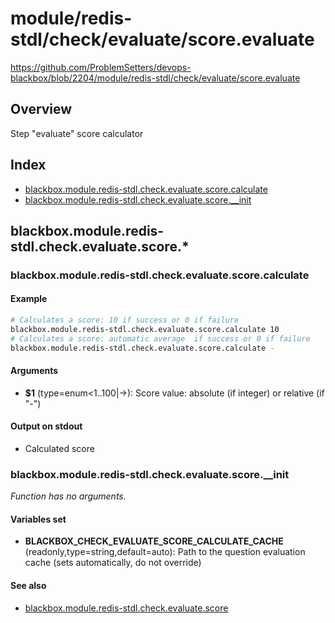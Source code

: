 # module/redis-stdl/check/evaluate/score.evaluate

https://github.com/ProblemSetters/devops-blackbox/blob/2204/module/redis-stdl/check/evaluate/score.evaluate

## Overview

Step "evaluate" score calculator

## Index

* [blackbox.module.redis-stdl.check.evaluate.score.calculate](#blackboxmoduleredis-stdlcheckevaluatescorecalculate)
* [blackbox.module.redis-stdl.check.evaluate.score.__init](#blackboxmoduleredis-stdlcheckevaluatescoreinit)

## blackbox.module.redis-stdl.check.evaluate.score.*

### blackbox.module.redis-stdl.check.evaluate.score.calculate

#### Example

```bash
# Calculates a score: 10 if success or 0 if failure
blackbox.module.redis-stdl.check.evaluate.score.calculate 10
# Calculates a score: automatic average  if success or 0 if failure
blackbox.module.redis-stdl.check.evaluate.score.calculate -
```

#### Arguments

* **$1** (type=enum<1..100|->): Score value: absolute (if integer) or relative (if "-")

#### Output on stdout

* Calculated score

### blackbox.module.redis-stdl.check.evaluate.score.__init

_Function has no arguments._

#### Variables set

* **BLACKBOX_CHECK_EVALUATE_SCORE_CALCULATE_CACHE** (readonly,type=string,default=auto): Path to the question evaluation cache (sets automatically, do not override)

#### See also

* [blackbox.module.redis-stdl.check.evaluate.score](#blackboxmoduleredis-stdlcheckevaluatescore)

